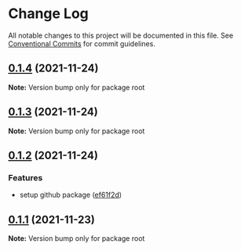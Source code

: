 # Change Log

All notable changes to this project will be documented in this file.
See [Conventional Commits](https://conventionalcommits.org) for commit guidelines.

## [0.1.4](https://github.com/hamza-ghufran/repo-packages/compare/v0.1.3...v0.1.4) (2021-11-24)

**Note:** Version bump only for package root





## [0.1.3](https://github.com/hamza-ghufran/repo-packages/compare/v0.1.2...v0.1.3) (2021-11-24)

**Note:** Version bump only for package root





## [0.1.2](https://github.com/hamza-ghufran/repo-packages/compare/v0.1.1...v0.1.2) (2021-11-24)


### Features

* setup github package ([ef61f2d](https://github.com/hamza-ghufran/repo-packages/commit/ef61f2d8133e278ae9abce4a79ecb79c5479d991))





## [0.1.1](https://github.com/hamza-ghufran/repo-packages/compare/v0.1.0...v0.1.1) (2021-11-23)

**Note:** Version bump only for package root
